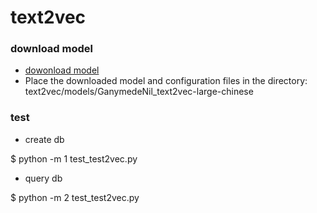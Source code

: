 # text2vec

### download model
* [dowonload model](https://huggingface.co/GanymedeNil/text2vec-large-chinese)
*  Place the downloaded model and configuration files in the directory: text2vec/models/GanymedeNil_text2vec-large-chinese
### test
* create db
  
$ python -m 1 test_test2vec.py

* query db
  
$ python -m 2 test_test2vec.py   
 
